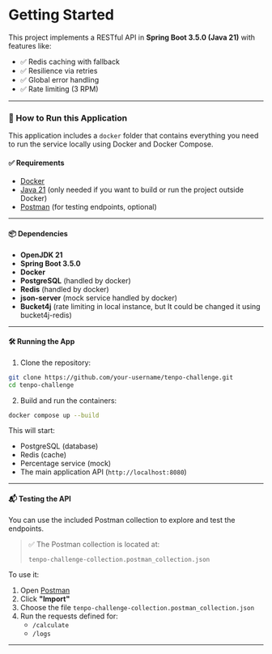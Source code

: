 # Getting Started

This project implements a RESTful API in **Spring Boot 3.5.0 (Java 21)** with features like:

- ✅ Redis caching with fallback
- ✅ Resilience via retries
- ✅ Global error handling
- ✅ Rate limiting (3 RPM)

---

### 🚀 How to Run this Application

This application includes a `docker` folder that contains everything you need to run the service locally using Docker and Docker Compose.

#### ✅ Requirements

- [Docker](https://www.docker.com/products/docker-desktop)
- [Java 21](https://adoptium.net/) (only needed if you want to build or run the project outside Docker)
- [Postman](https://www.postman.com/downloads/) (for testing endpoints, optional)

---

#### 📦 Dependencies

- **OpenJDK 21**
- **Spring Boot 3.5.0**
- **Docker**
- **PostgreSQL** (handled by docker)
- **Redis** (handled by docker)
- **json-server** (mock service handled by docker)
- **Bucket4j** (rate limiting in local instance, but It could be changed it using bucket4j-redis)
---

#### 🛠️ Running the App

1. Clone the repository:

```bash
git clone https://github.com/your-username/tenpo-challenge.git
cd tenpo-challenge
```

2. Build and run the containers:

```bash
docker compose up --build
```

This will start:
- PostgreSQL (database)
- Redis (cache)
- Percentage service (mock)
- The main application API (`http://localhost:8080`)

---

#### 📬 Testing the API

You can use the included Postman collection to explore and test the endpoints.

> ✅ The Postman collection is located at:
>
> ```
> tenpo-challenge-collection.postman_collection.json
> ```

To use it:

1. Open [Postman](https://www.postman.com/)
2. Click **"Import"**
3. Choose the file `tenpo-challenge-collection.postman_collection.json`
4. Run the requests defined for:
    - `/calculate`
    - `/logs`

---
